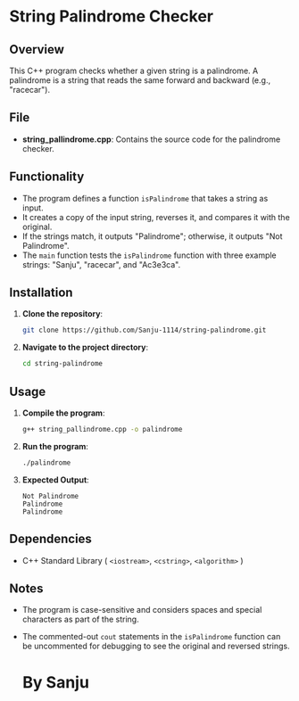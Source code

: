 # String Palindrome Checker

## Overview

This C++ program checks whether a given string is a palindrome. A palindrome is a string that reads the same forward and backward (e.g., "racecar").

## File

- **string_pallindrome.cpp**: Contains the source code for the palindrome checker.

## Functionality

- The program defines a function `isPalindrome` that takes a string as input.
- It creates a copy of the input string, reverses it, and compares it with the original.
- If the strings match, it outputs "Palindrome"; otherwise, it outputs "Not Palindrome".
- The `main` function tests the `isPalindrome` function with three example strings: "Sanju", "racecar", and "Ac3e3ca".

## Installation

1. **Clone the repository**:

   ```bash
   git clone https://github.com/Sanju-1114/string-palindrome.git
   ```

2. **Navigate to the project directory**:

   ```bash
   cd string-palindrome
   ```

## Usage

1. **Compile the program**:

   ```bash
   g++ string_pallindrome.cpp -o palindrome
   ```

2. **Run the program**:

   ```bash
   ./palindrome
   ```

3. **Expected Output**:

   ```
   Not Palindrome
   Palindrome
   Palindrome
   ```

## Dependencies

- C++ Standard Library ( `<iostream>`, `<cstring>`, `<algorithm>` )

## Notes

- The program is case-sensitive and considers spaces and special characters as part of the string.
- The commented-out `cout` statements in the `isPalindrome` function can be uncommented for debugging to see the original and reversed strings.


   #                  By Sanju